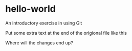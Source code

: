 # hello-world
An introductory exercise in using Git

Put some extra text at the end of the origional file like this

Where will the changes end up?
